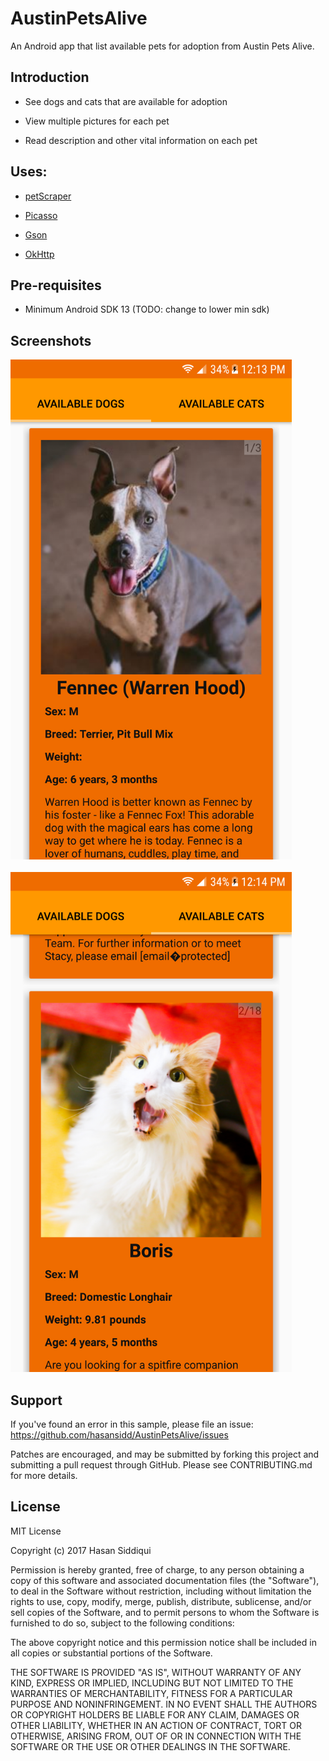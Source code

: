 # AustinPetsAlive 

An Android app that list available pets for adoption from Austin Pets Alive.

Introduction
------------
- See dogs and cats that are available for adoption

- View multiple pictures for each pet

- Read description and other vital information on each pet

Uses: 
--------------
- [petScraper](https://github.com/hasansidd/petScraper) 

- [Picasso](http://square.github.io/picasso/)

- [Gson](https://github.com/google/gson)

- [OkHttp](http://square.github.io/okhttp/)

Pre-requisites
--------------

- Minimum Android SDK 13 (TODO: change to lower min sdk)

Screenshots
-------------

<img src="https://github.com/hasansidd/AustinPetsAlive/blob/screenshots/screenshot2.png?raw=true?" height="800"><br>
<br>
<img src="https://github.com/hasansidd/AustinPetsAlive/blob/screenshots/screenshot1.png?raw=true?" height="800">

Support
-------

If you've found an error in this sample, please file an issue:
https://github.com/hasansidd/AustinPetsAlive/issues

Patches are encouraged, and may be submitted by forking this project and
submitting a pull request through GitHub. Please see CONTRIBUTING.md for more details.

License
-------

MIT License

Copyright (c) 2017 Hasan Siddiqui

Permission is hereby granted, free of charge, to any person obtaining a copy
of this software and associated documentation files (the "Software"), to deal
in the Software without restriction, including without limitation the rights
to use, copy, modify, merge, publish, distribute, sublicense, and/or sell
copies of the Software, and to permit persons to whom the Software is
furnished to do so, subject to the following conditions:

The above copyright notice and this permission notice shall be included in all
copies or substantial portions of the Software.

THE SOFTWARE IS PROVIDED "AS IS", WITHOUT WARRANTY OF ANY KIND, EXPRESS OR
IMPLIED, INCLUDING BUT NOT LIMITED TO THE WARRANTIES OF MERCHANTABILITY,
FITNESS FOR A PARTICULAR PURPOSE AND NONINFRINGEMENT. IN NO EVENT SHALL THE
AUTHORS OR COPYRIGHT HOLDERS BE LIABLE FOR ANY CLAIM, DAMAGES OR OTHER
LIABILITY, WHETHER IN AN ACTION OF CONTRACT, TORT OR OTHERWISE, ARISING FROM,
OUT OF OR IN CONNECTION WITH THE SOFTWARE OR THE USE OR OTHER DEALINGS IN THE
SOFTWARE.
